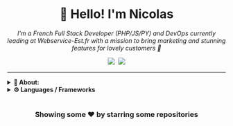 <!-- Title -->
<h1 align="center" title="...and I'm happy to see you here :)">
    👋 Hello! I'm Nicolas
</h1>
<p align="center">
    <cite>I'm a French Full Stack Developer (PHP/JS/PY) and DevOps currently leading at
        Webservice-Est.fr with a mission to bring marketing and stunning
        features for lovely customers 🚀</cite>
</p>

<!-- Socials -->
<p align="center">
    <kbd>
        <a
            href="https://www.linkedin.com/in/nosalnicolas/"
            title="LinkedIn - Nicolas NOSAL"
            ><img
                src="https://img.shields.io/badge/-Nicolas_NOSAL-0072b1?style=flat&logo=Linkedin&logoColor=white"
        /></a>
        <a
            href="https://nicolasnosal.fr"
            title="Personal Website - nicolasnosal.fr"
            ><img
                src="https://img.shields.io/badge/-nicolasnosal.fr-00CCB4?style=flat&logo=ApacheSpark&logoColor=white"
        /></a>
    </kbd>
</p>

<hr/>

<!-- Folding Section : About -->
<details>
    <summary><b>👤 About:</b></summary>
    <ol style="list-style-type: none;">
        <li>🛠 &nbsp; I’m currently working with PHP, PYTHON, JS, YAML, BASH, etc.</li>
        <li>🧐 Learning about serverless architectures, jamstack, distributed systems, and a bit of ML.</li>
        <li>👨‍💻 Most of my projects are private, but I will put some content starting 2025, in the willing of contribute for open-source.</li>
        <li>💬 Ping me on my Linkedin or my other network</li>
        <li>🎉 &nbsp; Fun fact: <b>"Chuck Norris doesn’t deploy to the cloud. The cloud deploys around Chuck Norris."</b> ☁️💥</li>
    </ol>
</details>

<!-- Folding Section : Techno -->
<details>
    <summary><b>⚙️ Languages / Frameworks</b></summary>
    <div>
        <code><img height="27" src="https://raw.githubusercontent.com/github/explore/80688e429a7d4ef2fca1e82350fe8e3517d3494d/topics/javascript/javascript.png" alt="javascript"></code>
        <code><img height="27" src="https://raw.githubusercontent.com/github/explore/80688e429a7d4ef2fca1e82350fe8e3517d3494d/topics/typescript/typescript.png" alt="typescript"></code>
        <code><img height="30" src="https://raw.githubusercontent.com/github/explore/80688e429a7d4ef2fca1e82350fe8e3517d3494d/topics/python/python.png" alt="python"></code>
        <code><img height="27" src="https://raw.githubusercontent.com/github/explore/80688e429a7d4ef2fca1e82350fe8e3517d3494d/topics/nodejs/nodejs.png" alt="nodejs"></code>
        <code><img height="27" src="https://raw.githubusercontent.com/github/explore/80688e429a7d4ef2fca1e82350fe8e3517d3494d/topics/aws/aws.png" alt="aws"></code>
        <code><img height="27" src="https://raw.githubusercontent.com/github/explore/80688e429a7d4ef2fca1e82350fe8e3517d3494d/topics/react/react.png" alt="react"></code>
        <code><img height="27" src="https://raw.githubusercontent.com/github/explore/80688e429a7d4ef2fca1e82350fe8e3517d3494d/topics/sql/sql.png" alt="sql"></code>
        <code><img height="27" src="https://encrypted-tbn0.gstatic.com/images?q=tbn%3AANd9GcSTTzPAw-55ssm1Im594xYZ9eRQu2JylrkYLg&usqp=CAU" alt="mongodb"></code>
        <code><img height="27" src="https://raw.githubusercontent.com/devicons/devicon/master/icons/git/git-original.svg" alt="git"></code>
        <code><img height="27" src="https://raw.githubusercontent.com/github/explore/80688e429a7d4ef2fca1e82350fe8e3517d3494d/topics/terminal/terminal.png" alt="terminal"></code>
    </div>
</details>

<!-- Footer -->
#
<div align="center">

### Showing some ❤️ by starring some repositories

</div>
